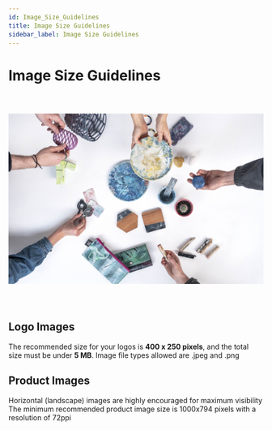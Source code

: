 ```yaml
---
id: Image_Size_Guidelines
title: Image Size Guidelines
sidebar_label: Image Size Guidelines
---
```


<style>
:root {
  --highlight: #f7b77b;
  --hover: #f7b77b;
}
</style>

# Image Size Guidelines 
 <img style="margin-center: 0; margin-top: 40px; margin-bottom: 40px" src="../assets/Business/imagesize.jpg" width="750"/>

## Logo Images

The recommended size for your logos is **400 x 250 pixels**, and the total size must be under **5 MB**. Image file types allowed are .jpeg and .png


## Product Images

Horizontal (landscape) images are highly encouraged for maximum visibility 
The minimum recommended product image size is 1000x794 pixels with a resolution of 72ppi 
